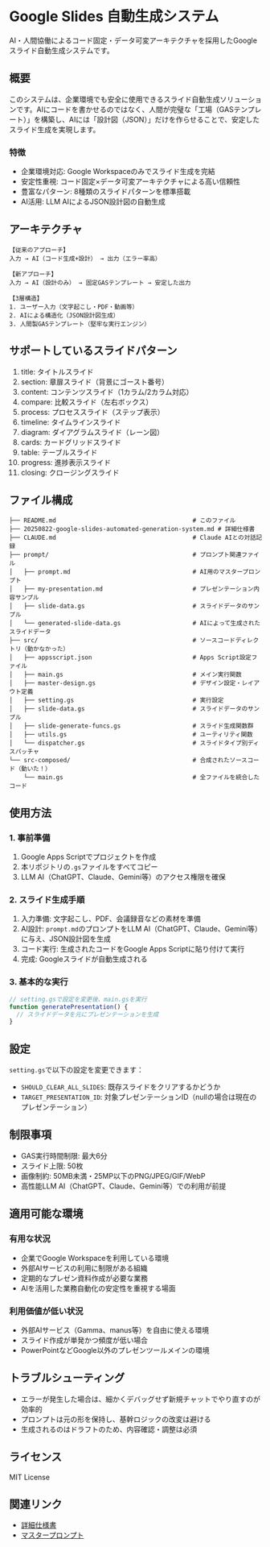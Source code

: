 # Google Slides 自動生成システム
AI・人間協働によるコード固定・データ可変アーキテクチャを採用したGoogleスライド自動生成システムです。

## 概要
このシステムは、企業環境でも安全に使用できるスライド自動生成ソリューションです。AIにコードを書かせるのではなく、人間が完璧な「工場（GASテンプレート）」を構築し、AIには「設計図（JSON）」だけを作らせることで、安定したスライド生成を実現します。

### 特徴
- 企業環境対応: Google Workspaceのみでスライド生成を完結
- 安定性重視: コード固定×データ可変アーキテクチャによる高い信頼性
- 豊富なパターン: 8種類のスライドパターンを標準搭載
- AI活用: LLM AIによるJSON設計図の自動生成

## アーキテクチャ
```
【従来のアプローチ】
入力 → AI（コード生成+設計） → 出力（エラー率高）

【新アプローチ】
入力 → AI（設計のみ） → 固定GASテンプレート → 安定した出力

【3層構造】
1. ユーザー入力（文字起こし・PDF・動画等）
2. AIによる構造化（JSON設計図生成）
3. 人間製GASテンプレート（堅牢な実行エンジン）
```

## サポートしているスライドパターン
1. title: タイトルスライド
2. section: 章扉スライド（背景にゴースト番号）
3. content: コンテンツスライド（1カラム/2カラム対応）
4. compare: 比較スライド（左右ボックス）
5. process: プロセススライド（ステップ表示）
6. timeline: タイムラインスライド
7. diagram: ダイアグラムスライド（レーン図）
8. cards: カードグリッドスライド
9. table: テーブルスライド
10. progress: 進捗表示スライド
11. closing: クロージングスライド

## ファイル構成
```
├── README.md                                      # このファイル
├── 20250822-google-slides-automated-generation-system.md # 詳細仕様書
├── CLAUDE.md                                      # Claude AIとの対話記録
├── prompt/                                        # プロンプト関連ファイル
│   ├── prompt.md                                  # AI用のマスタープロンプト
│   ├── my-presentation.md                         # プレゼンテーション内容サンプル
│   ├── slide-data.gs                              # スライドデータのサンプル
│   └── generated-slide-data.gs                    # AIによって生成されたスライドデータ
├── src/                                           # ソースコードディレクトリ（動かなかった）
│   ├── appsscript.json                            # Apps Script設定ファイル
│   ├── main.gs                                    # メイン実行関数
│   ├── master-design.gs                           # デザイン設定・レイアウト定義
│   ├── setting.gs                                 # 実行設定
│   ├── slide-data.gs                              # スライドデータのサンプル
│   ├── slide-generate-funcs.gs                    # スライド生成関数群
│   ├── utils.gs                                   # ユーティリティ関数
│   └── dispatcher.gs                              # スライドタイプ別ディスパッチャ
└── src-composed/                                  # 合成されたソースコード（動いた！）
    └── main.gs                                    # 全ファイルを統合したコード
```

## 使用方法
### 1. 事前準備
1. Google Apps Scriptでプロジェクトを作成
2. 本リポジトリの`.gs`ファイルをすべてコピー
3. LLM AI（ChatGPT、Claude、Gemini等）のアクセス権限を確保

### 2. スライド生成手順
1. 入力準備: 文字起こし、PDF、会議録音などの素材を準備
2. AI設計: `prompt.md`のプロンプトをLLM AI（ChatGPT、Claude、Gemini等）に与え、JSON設計図を生成
3. コード実行: 生成されたコードをGoogle Apps Scriptに貼り付けて実行
4. 完成: Googleスライドが自動生成される

### 3. 基本的な実行
```javascript
// setting.gsで設定を変更後、main.gsを実行
function generatePresentation() {
  // スライドデータを元にプレゼンテーションを生成
}
```

## 設定
`setting.gs`で以下の設定を変更できます：

- `SHOULD_CLEAR_ALL_SLIDES`: 既存スライドをクリアするかどうか
- `TARGET_PRESENTATION_ID`: 対象プレゼンテーションID（nullの場合は現在のプレゼンテーション）

## 制限事項

- GAS実行時間制限: 最大6分
- スライド上限: 50枚
- 画像制約: 50MB未満・25MP以下のPNG/JPEG/GIF/WebP
- 高性能LLM AI（ChatGPT、Claude、Gemini等）での利用が前提

## 適用可能な環境

### 有用な状況
- 企業でGoogle Workspaceを利用している環境
- 外部AIサービスの利用に制限がある組織
- 定期的なプレゼン資料作成が必要な業務
- AIを活用した業務自動化の安定性を重視する場面

### 利用価値が低い状況
- 外部AIサービス（Gamma、manus等）を自由に使える環境
- スライド作成が単発かつ頻度が低い場合
- PowerPointなどGoogle以外のプレゼンツールメインの環境

## トラブルシューティング

- エラーが発生した場合は、細かくデバッグせず新規チャットでやり直すのが効率的
- プロンプトは元の形を保持し、基幹ロジックの改変は避ける
- 生成されるのはドラフトのため、内容確認・調整は必須

## ライセンス

MIT License

## 関連リンク

- [詳細仕様書](./20250822-google-slides-automated-generation-system.md)
- [マスタープロンプト](./prompt.md)

